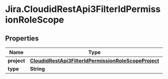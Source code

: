# Jira.CloudidRestApi3FilterIdPermissionRoleScope

## Properties

Name | Type | Description | Notes
------------ | ------------- | ------------- | -------------
**project** | [**CloudidRestApi3FilterIdPermissionRoleScopeProject**](CloudidRestApi3FilterIdPermissionRoleScopeProject.md) |  | 
**type** | **String** |  | 


